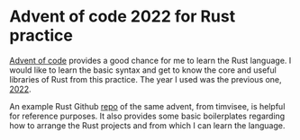 # Advent of code 2022 for Rust practice

[Advent of code](https://adventofcode.com/) provides a good chance for me to learn the Rust language. I would like to learn the basic syntax and get to know the core and useful libraries of Rust from this practice. The year I used was the previous one, [2022](https://adventofcode.com/2022).

An example Rust Github [repo](https://github.com/timvisee/advent-of-code-2022/tree/master) of the same advent, from timvisee, is helpful for reference purposes. It also provides some basic boilerplates regarding how to arrange the Rust projects and from which I can learn the language.

